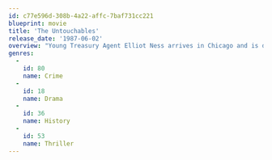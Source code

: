 ```yaml
---
id: c77e596d-308b-4a22-affc-7baf731cc221
blueprint: movie
title: 'The Untouchables'
release_date: '1987-06-02'
overview: "Young Treasury Agent Elliot Ness arrives in Chicago and is determined to take down Al Capone, but it's not going to be easy because Capone has the police in his pocket. Ness meets Jimmy Malone, a veteran patrolman and probably the most honorable one on the force. He asks Malone to help him get Capone, but Malone warns him that if he goes after Capone, he is going to war."
genres:
  -
    id: 80
    name: Crime
  -
    id: 18
    name: Drama
  -
    id: 36
    name: History
  -
    id: 53
    name: Thriller
---
```

